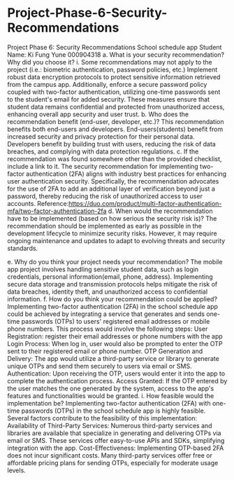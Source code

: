 # Project-Phase-6-Security-Recommendations
Project Phase 6: Security Recommendations
School schedule app
Student Name: Ki Fung Yune 000904318
a. What is your security recommendation? Why did you choose it?
i. Some recommendations may not apply to the project (i.e.: biometric authentication, password policies, etc.)
Implement robust data encryption protocols to protect sensitive information retrieved from the campus app. Additionally, enforce a secure password policy coupled with two-factor authentication, utilizing one-time passwords sent to the student's email for added security. These measures ensure that student data remains confidential and protected from unauthorized access, enhancing overall app security and user trust.
b. Who does the recommendation benefit (end-user, developer, etc.)?
This recommendation benefits both end-users and developers. End-users(students) benefit from increased security and privacy protection for their personal data. Developers benefit by building trust with users, reducing the risk of data breaches, and complying with data protection regulations.
c. If the recommendation was found somewhere other than the provided checklist, include a link to it.
The security recommendation for implementing two-factor authentication (2FA) aligns with industry best practices for enhancing user authentication security. Specifically, the recommendation advocates for the use of 2FA to add an additional layer of verification beyond just a password, thereby reducing the risk of unauthorized access to user accounts. 
Reference:https://duo.com/product/multi-factor-authentication-mfa/two-factor-authentication-2fa
d. When would the recommendation have to be implemented (based on how serious the security risk is)?
The recommendation should be implemented as early as possible in the development lifecycle to minimize security risks. However, it may require ongoing maintenance and updates to adapt to evolving threats and security standards.

e. Why do you think your project needs your recommendation?
The mobile app project involves handling sensitive student data, such as login credentials, personal information(email, phone, address). Implementing secure data storage and transmission protocols helps mitigate the risk of data breaches, identity theft, and unauthorized access to confidential information.
f. How do you think your recommendation could be applied?
Implementing two-factor authentication (2FA) in the school schedule app could be achieved by integrating a service that generates and sends one-time passwords (OTPs) to users' registered email addresses or mobile phone numbers. This process would involve the following steps:
User Registration: register their email addresses or phone numbers with the app 
Login Process: When log in, user would also be prompted to enter the OTP sent to their registered email or phone number.
OTP Generation and Delivery: The app would utilize a third-party service or library to generate unique OTPs and send them securely to users via email or SMS.
Authentication: Upon receiving the OTP, users would enter it into the app to complete the authentication process.
Access Granted: If the OTP entered by the user matches the one generated by the system, access to the app's features and functionalities would be granted.
i. How feasible would the implementation be?
Implementing two-factor authentication (2FA) with one-time passwords (OTPs) in the school schedule app is highly feasible. Several factors contribute to the feasibility of this implementation:
Availability of Third-Party Services: Numerous third-party services and libraries are available that specialize in generating and delivering OTPs via email or SMS. These services offer easy-to-use APIs and SDKs, simplifying integration with the app.
Cost-Effectiveness: Implementing OTP-based 2FA does not incur significant costs. Many third-party services offer free or affordable pricing plans for sending OTPs, especially for moderate usage levels.
